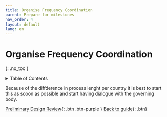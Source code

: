 ```yaml
---
title: Organise Frequency Coordination
parent: Prepare for milestones
nav_order: 4
layout: default
lang: en
---
```


# Organise Frequency Coordination
{: .no_toc }

<details markdown="block">
<summary>Table of Contents</summary>

- Table of Contents
{:toc}

</details>

Because of the diffderence in process lenght per country it is best to start this as sooon as possible and start having dialogue with the governing body.




[Preliminary Design Review]({{site.url}}/project-managers/pm-pdr/){: .btn .btn-purple }
[Back to guide]({{site.url}}//pm/guide#how-to){: .btn}